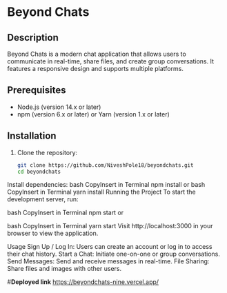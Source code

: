 # Beyond Chats

## Description
Beyond Chats is a modern chat application that allows users to communicate in real-time, share files, and create group conversations. It features a responsive design and supports multiple platforms.

## Prerequisites
- Node.js (version 14.x or later)
- npm (version 6.x or later) or Yarn (version 1.x or later)

## Installation

1. Clone the repository:
   ```bash
   git clone https://github.com/NiveshPole18/beyondchats.git
   cd beyondchats
Install dependencies:
bash
CopyInsert in Terminal
npm install
or
bash
CopyInsert in Terminal
yarn install
Running the Project
To start the development server, run:

bash
CopyInsert in Terminal
npm start
or

bash
CopyInsert in Terminal
yarn start
Visit http://localhost:3000 in your browser to view the application.

Usage
Sign Up / Log In: Users can create an account or log in to access their chat history.
Start a Chat: Initiate one-on-one or group conversations.
Send Messages: Send and receive messages in real-time.
File Sharing: Share files and images with other users.

#**Deployed link** 
https://beyondchats-nine.vercel.app/
